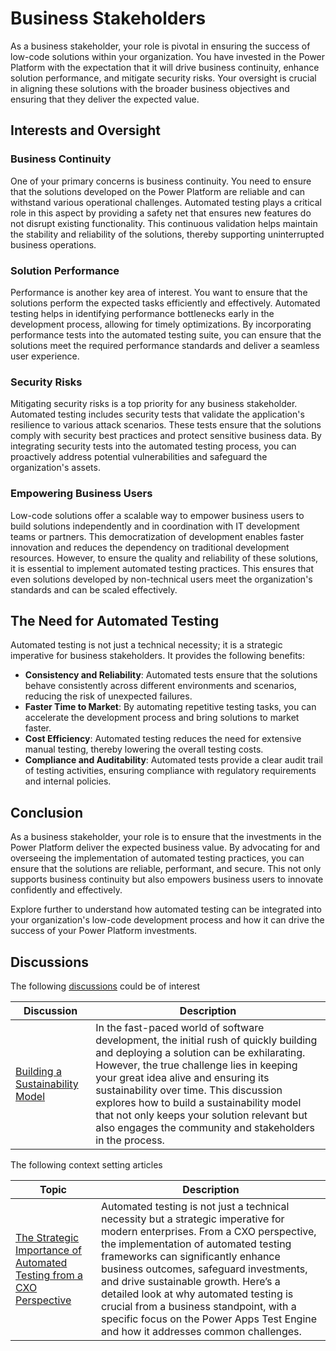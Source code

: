 # Business Stakeholders

As a business stakeholder, your role is pivotal in ensuring the success of low-code solutions within your organization. You have invested in the Power Platform with the expectation that it will drive business continuity, enhance solution performance, and mitigate security risks. Your oversight is crucial in aligning these solutions with the broader business objectives and ensuring that they deliver the expected value.

## Interests and Oversight

### Business Continuity

One of your primary concerns is business continuity. You need to ensure that the solutions developed on the Power Platform are reliable and can withstand various operational challenges. Automated testing plays a critical role in this aspect by providing a safety net that ensures new features do not disrupt existing functionality. This continuous validation helps maintain the stability and reliability of the solutions, thereby supporting uninterrupted business operations.

### Solution Performance

Performance is another key area of interest. You want to ensure that the solutions perform the expected tasks efficiently and effectively. Automated testing helps in identifying performance bottlenecks early in the development process, allowing for timely optimizations. By incorporating performance tests into the automated testing suite, you can ensure that the solutions meet the required performance standards and deliver a seamless user experience.

### Security Risks

Mitigating security risks is a top priority for any business stakeholder. Automated testing includes security tests that validate the application's resilience to various attack scenarios. These tests ensure that the solutions comply with security best practices and protect sensitive business data. By integrating security tests into the automated testing process, you can proactively address potential vulnerabilities and safeguard the organization's assets.

### Empowering Business Users

Low-code solutions offer a scalable way to empower business users to build solutions independently and in coordination with IT development teams or partners. This democratization of development enables faster innovation and reduces the dependency on traditional development resources. However, to ensure the quality and reliability of these solutions, it is essential to implement automated testing practices. This ensures that even solutions developed by non-technical users meet the organization's standards and can be scaled effectively.

## The Need for Automated Testing

Automated testing is not just a technical necessity; it is a strategic imperative for business stakeholders. It provides the following benefits:

- **Consistency and Reliability**: Automated tests ensure that the solutions behave consistently across different environments and scenarios, reducing the risk of unexpected failures.
- **Faster Time to Market**: By automating repetitive testing tasks, you can accelerate the development process and bring solutions to market faster.
- **Cost Efficiency**: Automated testing reduces the need for extensive manual testing, thereby lowering the overall testing costs.
- **Compliance and Auditability**: Automated tests provide a clear audit trail of testing activities, ensuring compliance with regulatory requirements and internal policies.

## Conclusion

As a business stakeholder, your role is to ensure that the investments in the Power Platform deliver the expected business value. By advocating for and overseeing the implementation of automated testing practices, you can ensure that the solutions are reliable, performant, and secure. This not only supports business continuity but also empowers business users to innovate confidently and effectively.

Explore further to understand how automated testing can be integrated into your organization's low-code development process and how it can drive the success of your Power Platform investments.

## Discussions

The following [discussions](../discussion) could be of interest

| Discussion | Description |
|------------|-------------|
[Building a Sustainability Model](../discussion/building-a-sustainability-model.md) | In the fast-paced world of software development, the initial rush of quickly building and deploying a solution can be exhilarating. However, the true challenge lies in keeping your great idea alive and ensuring its sustainability over time. This discussion explores how to build a sustainability model that not only keeps your solution relevant but also engages the community and stakeholders in the process. | [Link](https://github.com/Grant-Archibald-MS/powerfuldev-testing/issues/5)

The following context setting articles

| Topic      | Description |
|------------|-------------|
| [The Strategic Importance of Automated Testing from a CXO Perspective](../context/strategic-importance-of-automated-testing-from-a-cxo-perspective.md) | Automated testing is not just a technical necessity but a strategic imperative for modern enterprises. From a CXO perspective, the implementation of automated testing frameworks can significantly enhance business outcomes, safeguard investments, and drive sustainable growth. Here’s a detailed look at why automated testing is crucial from a business standpoint, with a specific focus on the Power Apps Test Engine and how it addresses common challenges.
